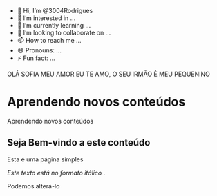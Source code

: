 - 👋 Hi, I’m @3004Rodrigues
- 👀 I’m interested in ...
- 🌱 I’m currently learning ...
- 💞️ I’m looking to collaborate on ...
- 📫 How to reach me ...
- 😄 Pronouns: ...
- ⚡ Fun fact: ...

<!---
3004Rodrigues/3004Rodrigues is a ✨ special ✨ repository because its `README.md` (this file) appears on your GitHub profile.
You can click the Preview link to take a look at your changes.
--->
<!DOCTUPE html> <html>

<head> <meta charset="utf-8">
<title> teste 11</title>

</head>

<body>

<p> OLÁ SOFIA MEU AMOR EU TE AMO, O SEU IRMÃO É MEU PEQUENINO  <p>
<body>

</html>



<!DOCTYPE html>
<html>

 <head>
 
 <meta charset="utf-8"> 
<title> VOU SER O MELHOR PROGRAMADOR DE TODOS OS TEMPOS </title>
 </head>
 
 <body> 
 <h1> Aprendendo novos conteúdos
 
 </h1>
<p>  Aprendendo novos conteúdos
 </p>
 </body>
 </html>


 <!DOCTYPE html>
<html>

<head>

<title> página experimental</title>
</head>

<body>

<h2> Seja Bem-vindo  a este conteúdo </h2>

<p> Esta é uma página simples </p>

<p><i> Este texto está no formato itálico </i>.<p>

<p> Podemos alterá-lo</p>

</body>

</html>
